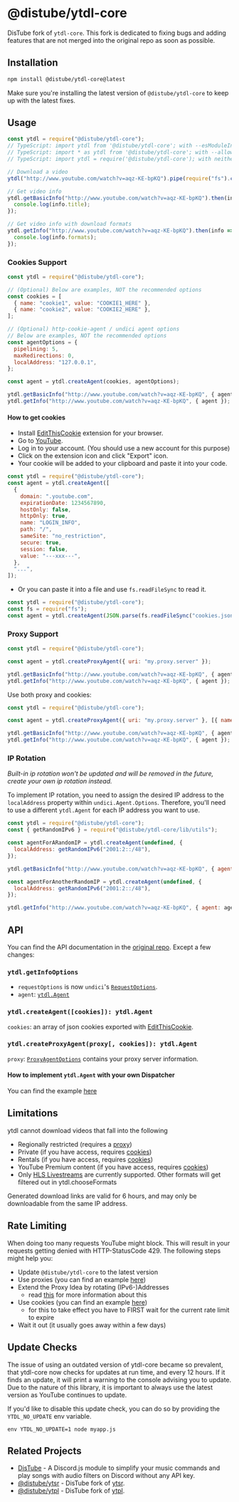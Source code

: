 # @distube/ytdl-core

DisTube fork of `ytdl-core`. This fork is dedicated to fixing bugs and adding features that are not merged into the original repo as soon as possible.

## Installation

```bash
npm install @distube/ytdl-core@latest
```

Make sure you're installing the latest version of `@distube/ytdl-core` to keep up with the latest fixes.

## Usage

```js
const ytdl = require("@distube/ytdl-core");
// TypeScript: import ytdl from '@distube/ytdl-core'; with --esModuleInterop
// TypeScript: import * as ytdl from '@distube/ytdl-core'; with --allowSyntheticDefaultImports
// TypeScript: import ytdl = require('@distube/ytdl-core'); with neither of the above

// Download a video
ytdl("http://www.youtube.com/watch?v=aqz-KE-bpKQ").pipe(require("fs").createWriteStream("video.mp4"));

// Get video info
ytdl.getBasicInfo("http://www.youtube.com/watch?v=aqz-KE-bpKQ").then(info => {
  console.log(info.title);
});

// Get video info with download formats
ytdl.getInfo("http://www.youtube.com/watch?v=aqz-KE-bpKQ").then(info => {
  console.log(info.formats);
});
```

### Cookies Support

```js
const ytdl = require("@distube/ytdl-core");

// (Optional) Below are examples, NOT the recommended options
const cookies = [
  { name: "cookie1", value: "COOKIE1_HERE" },
  { name: "cookie2", value: "COOKIE2_HERE" },
];

// (Optional) http-cookie-agent / undici agent options
// Below are examples, NOT the recommended options
const agentOptions = {
  pipelining: 5,
  maxRedirections: 0,
  localAddress: "127.0.0.1",
};

const agent = ytdl.createAgent(cookies, agentOptions);

ytdl.getBasicInfo("http://www.youtube.com/watch?v=aqz-KE-bpKQ", { agent });
ytdl.getInfo("http://www.youtube.com/watch?v=aqz-KE-bpKQ", { agent });
```

#### How to get cookies

- Install [EditThisCookie](http://www.editthiscookie.com/) extension for your browser.
- Go to [YouTube](https://www.youtube.com/).
- Log in to your account. (You should use a new account for this purpose)
- Click on the extension icon and click "Export" icon.
- Your cookie will be added to your clipboard and paste it into your code.

```js
const ytdl = require("@distube/ytdl-core");
const agent = ytdl.createAgent([
  {
    domain: ".youtube.com",
    expirationDate: 1234567890,
    hostOnly: false,
    httpOnly: true,
    name: "LOGIN_INFO",
    path: "/",
    sameSite: "no_restriction",
    secure: true,
    session: false,
    value: "---xxx---",
  },
  "...",
]);
```

- Or you can paste it into a file and use `fs.readFileSync` to read it.

```js
const ytdl = require("@distube/ytdl-core");
const fs = require("fs");
const agent = ytdl.createAgent(JSON.parse(fs.readFileSync("cookies.json")));
```

### Proxy Support

```js
const ytdl = require("@distube/ytdl-core");

const agent = ytdl.createProxyAgent({ uri: "my.proxy.server" });

ytdl.getBasicInfo("http://www.youtube.com/watch?v=aqz-KE-bpKQ", { agent });
ytdl.getInfo("http://www.youtube.com/watch?v=aqz-KE-bpKQ", { agent });
```

Use both proxy and cookies:

```js
const ytdl = require("@distube/ytdl-core");

const agent = ytdl.createProxyAgent({ uri: "my.proxy.server" }, [{ name: "cookie", value: "COOKIE_HERE" }]);

ytdl.getBasicInfo("http://www.youtube.com/watch?v=aqz-KE-bpKQ", { agent });
ytdl.getInfo("http://www.youtube.com/watch?v=aqz-KE-bpKQ", { agent });
```

### IP Rotation

_Built-in ip rotation won't be updated and will be removed in the future, create your own ip rotation instead._

To implement IP rotation, you need to assign the desired IP address to the `localAddress` property within `undici.Agent.Options`.
Therefore, you'll need to use a different `ytdl.Agent` for each IP address you want to use.

```js
const ytdl = require("@distube/ytdl-core");
const { getRandomIPv6 } = require("@distube/ytdl-core/lib/utils");

const agentForARandomIP = ytdl.createAgent(undefined, {
  localAddress: getRandomIPv6("2001:2::/48"),
});

ytdl.getBasicInfo("http://www.youtube.com/watch?v=aqz-KE-bpKQ", { agent: agentForARandomIP });

const agentForAnotherRandomIP = ytdl.createAgent(undefined, {
  localAddress: getRandomIPv6("2001:2::/48"),
});

ytdl.getInfo("http://www.youtube.com/watch?v=aqz-KE-bpKQ", { agent: agentForAnotherRandomIP });
```

## API

You can find the API documentation in the [original repo](https://github.com/fent/node-ytdl-core#api). Except a few changes:

### `ytdl.getInfoOptions`

- `requestOptions` is now `undici`'s [`RequestOptions`](https://github.com/nodejs/undici#undicirequesturl-options-promise).
- `agent`: [`ytdl.Agent`](https://github.com/distubejs/ytdl-core/blob/master/typings/index.d.ts#L10-L14)

### `ytdl.createAgent([cookies]): ytdl.Agent`

`cookies`: an array of json cookies exported with [EditThisCookie](http://www.editthiscookie.com/).

### `ytdl.createProxyAgent(proxy[, cookies]): ytdl.Agent`

`proxy`: [`ProxyAgentOptions`](https://github.com/nodejs/undici/blob/main/docs/api/ProxyAgent.md#parameter-proxyagentoptions) contains your proxy server information.

#### How to implement `ytdl.Agent` with your own Dispatcher

You can find the example [here](https://github.com/distubejs/ytdl-core/blob/master/lib/cookie.js#L73-L86)

## Limitations

ytdl cannot download videos that fall into the following

- Regionally restricted (requires a [proxy](#proxy-support))
- Private (if you have access, requires [cookies](#cookies-support))
- Rentals (if you have access, requires [cookies](#cookies-support))
- YouTube Premium content (if you have access, requires [cookies](#cookies-support))
- Only [HLS Livestreams](https://en.wikipedia.org/wiki/HTTP_Live_Streaming) are currently supported. Other formats will get filtered out in ytdl.chooseFormats

Generated download links are valid for 6 hours, and may only be downloadable from the same IP address.

## Rate Limiting

When doing too many requests YouTube might block. This will result in your requests getting denied with HTTP-StatusCode 429. The following steps might help you:

- Update `@distube/ytdl-core` to the latest version
- Use proxies (you can find an example [here](#proxy-support))
- Extend the Proxy Idea by rotating (IPv6-)Addresses
  - read [this](https://github.com/fent/node-ytdl-core#how-does-using-an-ipv6-block-help) for more information about this
- Use cookies (you can find an example [here](#cookies-support))
  - for this to take effect you have to FIRST wait for the current rate limit to expire
- Wait it out (it usually goes away within a few days)

## Update Checks

The issue of using an outdated version of ytdl-core became so prevalent, that ytdl-core now checks for updates at run time, and every 12 hours. If it finds an update, it will print a warning to the console advising you to update. Due to the nature of this library, it is important to always use the latest version as YouTube continues to update.

If you'd like to disable this update check, you can do so by providing the `YTDL_NO_UPDATE` env variable.

```
env YTDL_NO_UPDATE=1 node myapp.js
```

## Related Projects

- [DisTube](https://github.com/skick1234/DisTube) - A Discord.js module to simplify your music commands and play songs with audio filters on Discord without any API key.
- [@distube/ytsr](https://github.com/distubejs/ytsr) - DisTube fork of [ytsr](https://github.com/TimeForANinja/node-ytsr).
- [@distube/ytpl](https://github.com/distubejs/ytpl) - DisTube fork of [ytpl](https://github.com/TimeForANinja/node-ytpl).
